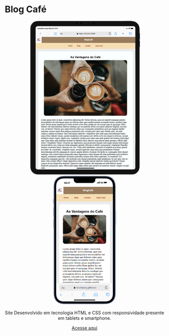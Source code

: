 # Blog Café

<div align=center>
    <img src="./img/iPad-PRO-11-127.0.0.1.png" width=350>
    <img src="./img/iPhone-14-(iOS-16)-lincolnprog.github.io.png" width= 200>
<div>

Site Desenvolvido em tecnologia HTML e CSS com responsividade presente em tablets e smartphone.

[Acesse aqui](https://lincolnprog.github.io/cafeblog1/)
